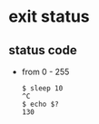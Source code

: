 # exit status

## status code

- from 0 - 255

  ```shell
  $ sleep 10
  ^C
  $ echo $?
  130
  ```
